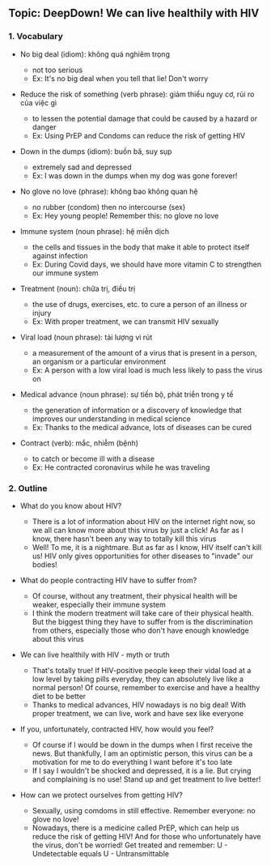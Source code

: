 ## Topic: DeepDown! We can live healthily with HIV

### 1. Vocabulary
- No big deal (idiom): không quá nghiêm trọng
  + not too serious
  + Ex: It's no big deal when you tell that lie! Don't worry

- Reduce the risk of something (verb phrase): giảm thiểu nguy cơ, rủi ro của việc gì
  + to lessen the potential damage that could be caused by a hazard or danger
  + Ex: Using PrEP and Condoms can reduce the risk of getting HIV

- Down in the dumps (idiom): buồn bã, suy sụp
  + extremely sad and depressed
  + Ex: I was down in the dumps when my dog was gone forever!

- No glove no love (phrase): không bao không quan hệ
  + no rubber (condom) then no intercourse (sex)
  + Ex: Hey young people! Remember this: no glove no love

- Immune system (noun phrase): hệ miễn dịch
  + the cells and tissues in the body that make it able to protect itself against infection
  + Ex: During Covid days, we should have more vitamin C to strengthen our immune system

- Treatment (noun): chữa trị, điều trị
  + the use of drugs, exercises, etc. to cure a person of an illness or injury
  + Ex: With proper treatment, we can transmit HIV sexually

- Viral load (noun phrase): tải lượng vi rút
  + a measurement of the amount of a virus that is present in a person, an organism or a particular environment
  + Ex: A person with a low viral load is much less likely to pass the virus on

- Medical advance (noun phrase): sự tiến bộ, phát triển trong y tế
  + the generation of information or a discovery of knowledge that improves our understanding in medical science
  + Ex: Thanks to the medical advance, lots of diseases can be cured

- Contract (verb): mắc, nhiễm (bệnh)
  + to catch or become ill with a disease
  + Ex: He contracted coronavirus while he was traveling

### 2. Outline
- What do you know about HIV?
  + There is a lot of information about HIV on the internet right now, so we all can know more about this virus by just a click! As far as I know, there hasn't been any way to totally kill this virus
  + Well! To me, it is a nightmare. But as far as I know, HIV itself can't kill us! HIV only gives opportunities for other diseases to "invade" our bodies!

- What do people contracting HIV have to suffer from?
  + Of course, without any treatment, their physical health will be weaker, especially their immune system
  + I think the modern treatment will take care of their physical health. But the biggest thing they have to suffer from is the discrimination from others, especially those who don't have enough knowledge about this virus

- We can live healthily with HIV - myth or truth
  + That's totally true! If HIV-positive people keep their vidal load at a low level by taking pills everyday, they can absolutely live like a normal person! Of course, remember to exercise and have a healthy diet to be better
  + Thanks to medical advances, HIV nowadays is no big deal! With proper treatment, we can live, work and have sex like everyone

- If you, unfortunately, contracted HIV, how would you feel?
  + Of course if I would be down in the dumps when I first receive the news. But thankfully, I am an optimistic person, this virus can be a motivation for me to do everything I want before it's too late
  + If I say I wouldn't be shocked and depressed, it is a lie. But crying and complaining is no use! Stand up and get treatment to live better!

- How can we protect ourselves from getting HIV?
  + Sexually, using comdoms in still effective. Remember everyone: no glove no love!
  + Nowadays, there is a medicine called PrEP, which can help us reduce the risk of getting HIV! And for those who unfortunately have the virus, don't be worried! Get treated and remember: U - Undetectable equals U - Untransmittable 